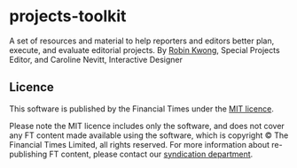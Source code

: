 # projects-toolkit
A set of resources and material to help reporters and editors better plan, execute, and evaluate editorial projects. By [Robin Kwong](www.robinkwong.com), Special Projects Editor, and Caroline Nevitt, Interactive Designer

## Licence
This software is published by the Financial Times under the [MIT licence](http://opensource.org/licenses/MIT). 

Please note the MIT licence includes only the software, and does not cover any FT content made available using the software, which is copyright &copy; The Financial Times Limited, all rights reserved. For more information about re-publishing FT content, please contact our [syndication department](http://syndication.ft.com/).
